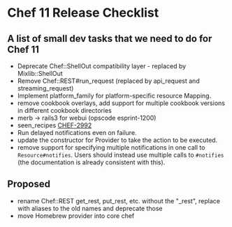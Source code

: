 Chef 11 Release Checklist
=========================

A list of small dev tasks that we need to do for Chef 11
--------------------------------------------------------

-   Deprecate Chef::ShellOut compatibility layer - replaced by
    Mixlib::ShellOut
-   Remove Chef::REST\#run\_request (replaced by api\_request and
    streaming\_request)
-   Implement platform\_family for platform-specific resource Mapping.
-   remove cookbook overlays, add support for multiple cookbook versions
    in different cookbook directories
-   merb -\> rails3 for webui (opscode esprint-1200)
-   seen\_recipes
    [CHEF-2992](http://tickets.opscode.com/browse/CHEF-2992)
-   Run delayed notifications even on failure.
-   update the constructor for Provider to take the action to be
    executed.
-   remove support for specifying multiple notifications in one call to
    `Resource#notifies`. Users should instead use multiple calls to
    `#notifies` (the documentation is already consistent with this).

Proposed
--------

-   rename Chef::REST get\_rest, put\_rest, etc. without the "\_rest",
    replace with aliases to the old names and deprecate those
-   move Homebrew provider into core chef

  
  
  
